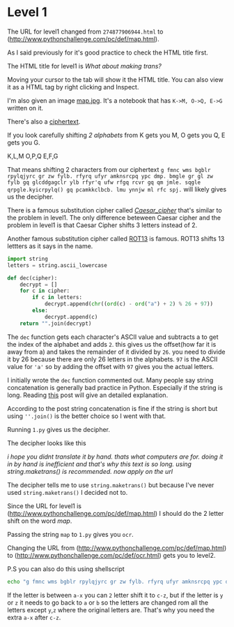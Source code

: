 # Level 1 

The URL for level1 changed from `274877906944.html` to (http://www.pythonchallenge.com/pc/def/map.html).

As I said previously for it's good practice to check the HTML title first.

The HTML title for level1 is *What about making trans?* 

Moving your cursor to the tab will show it the HTML title. 
You can also view it as a HTML tag by right clicking and Inspect.

I'm also given an image [map.jpg](/1/map.jpg).
It's a notebook that has `K->M, O->Q, E->G` written on it.

There's also a [ciphertext](/1/level1_hints.png).

If you look carefully shifting *2 alphabets* from K gets you M, O gets you Q, E gets you G. 


K,L,M 
O,P,Q 
E,F,G 

That means shifting 2 characters from our ciphertext `g fmnc wms bgblr rpylqjyrc gr zw fylb. rfyrq ufyr amknsrcpq ypc dmp. bmgle gr gl zw fylb gq glcddgagclr ylb rfyr'q ufw rfgq rcvr gq qm jmle. sqgle qrpgle.kyicrpylq() gq pcamkkclbcb. lmu ynnjw ml rfc spj.` will likely gives us the decipher.

There is a famous substitution cipher called [*Caesar_cipher*](https://en.wikipedia.org/wiki/Caesar_cipher) that's similar to the problem in level1.
The only difference beteween Caesar cipher and the problem in level1 is that Caesar Cipher shifts 3 letters instead of 2. 

Another famous substitution cipher called [ROT13](https://en.wikipedia.org/wiki/ROT13) is famous. 
ROT13 shifts 13 lettters as it says in the name. 


```python
import string 
letters = string.ascii_lowercase

def dec(cipher):
    decrypt = []
    for c in cipher:
        if c in letters:
            decrypt.append(chr((ord(c) - ord("a") + 2) % 26 + 97))
        else:
            decrypt.append(c)
    return "".join(decrypt)
```

The `dec` function gets each character's ASCII value and subtracts a to get the index of the alphabet and adds `2`. this gives us the offset(how far it is away from a) and takes the remainder of it divided by `26`. you need to divide it by 26 because there are only 26 letters in the alphabets. 
`97` is the ASCII value for `'a'` so by adding the offset with `97` gives you the actual letters.


I initially wrote the `dec` function commented out. Many people say string concatenation is generally bad practice in Python. 
Especially if the string is long. 
Reading [this](https://stackoverflow.com/questions/39675898/is-python-string-concatenation-bad-practice) post will give an detailed explanation.

According to the post string concatenation is fine if the string is short but using `''.join()` is the better choice so I went with that. 


Running `1.py` gives us the decipher. 

The decipher looks like this 

*i hope you didnt translate it by hand. thats what computers are for. doing it in by hand is inefficient and that's why this text is so long. using string.maketrans() is recommended. now apply on the url*

The decipher tells me to use `string.maketrans()` but because I've never used `string.maketrans()` I decided not to. 

Since the URL for level1 is (http://www.pythonchallenge.com/pc/def/map.html) I should do the 2 letter shift on the word *map*. 

Passing the string `map` to `1.py` gives you `ocr`. 

Changing the URL from (http://www.pythonchallenge.com/pc/def/map.html) to (http://www.pythonchallenge.com/pc/def/ocr.html) gets you to level2.  


P.S you can also do this using shellscript 

```bash
echo "g fmnc wms bgblr rpylqjyrc gr zw fylb. rfyrq ufyr amknsrcpq ypc dmp. bmgle gr gl zw fylb gq glcddgagclr ylb rfyr'q ufw rfgq rcvr gq qm jmle. sqgle qrpgle.kyicrpylq() gq pcamkkclbcb. lmu ynnjw ml rfc spj." | tr a-z c-za-x
```


If the letter is between `a-x` you can `2` letter shift it to `c-z`, but if the letter is `y` or `z` it needs to go back to `a` or `b` so the letters are changed rom all the letters except `y`,`z` where the original letters are. 
That's why you need the extra `a-x` after `c-z`.  